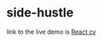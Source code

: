 # side-hustle
link to  the live demo is <a href="https://reactsidehustle.netlify.app/">React cv</a>
